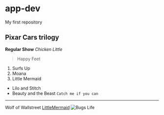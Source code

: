 # app-dev
My first repository

## Pixar Cars trilogy
**Regular Show**
*Chicken Little*
> Happy Feet
1. Surfs Up
2. Moana
3. Little Mermaid
- Lilo and Stitch
- Beauty and the Beast
` Catch me if you can `
---
  Wolf of Wallstreet
[LittleMermaid]([https://www.youtube.com/watch?v=GC_mV1IpjWA&themeRefresh=1])
![Bugs Life](BugsLife.jpg)
